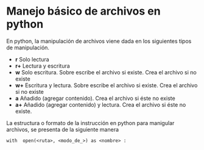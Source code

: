 # Manejo básico de archivos en python
En python, la manipulación de archivos viene dada en los siguientes tipos de manipulación.

 - **r** Solo lectura
-   **r+**  Lectura y escritura
-   **w**  Solo escritura. Sobre escribe el archivo si existe. Crea el archivo si no existe
-   **w+**  Escritura y lectura. Sobre escribe el archivo si existe. Crea el archivo si no existe
-   **a**  Añadido (agregar contenido). Crea el archivo si éste no existe
-   **a+**  Añadido (agregar contenido) y lectura. Crea el archivo si éste no existe.

La estructura o formato de la instrucción en python para manigular archivos, se presenta de la siguiente manera

    with  open(<ruta>, <modo_de_>) as <nombre> :

<!--stackedit_data:
eyJoaXN0b3J5IjpbMTA4ODA3MTY1MV19
-->